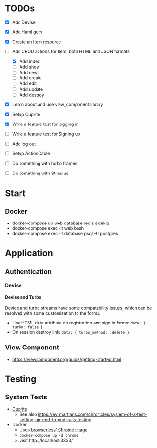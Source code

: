 # TODOs
- [x] Add Devise
- [x] Add Haml gem
- [x] Create an Item resource
- [ ] Add CRUD actions for Item, both HTML and JSON formats
  - [x] Add index
  - [ ] Add show
  - [ ] Add new
  - [ ] Add create
  - [ ] Add edit
  - [ ] Add update
  - [ ] Add destroy
- [x] Learn about and use view_component library
- [x] Setup Cuprite
- [x] Write a feature test for logging in 
- [ ] Write a feature test for Signing up
- [ ] Add log out
- [ ] Setup ActionCable
- [ ] Do something with turbo frames
- [ ] Do something with Stimulus


# Start

## Docker
  - docker-compose up web database redis sidekiq
  - docker-compose exec -it web bash
  - docker-compose exec -it database psql -U postgres

# Application
## Authentication
### Devise
#### Devise and Turbo
Device and turbo streams have some compatability issues, which can be resolved with some customization to the forms. 
- Use HTML data attribute on registration and sign in forms: `data: { turbo: false }`
- On session destroy link: `data: { turbo_method: :delete }`.

## View Component
  - https://viewcomponent.org/guide/getting-started.html

# Testing

## System Tests

- [Cuprite](https://github.com/rubycdp/cuprite "cuprite")
  - See also https://evilmartians.com/chronicles/system-of-a-test-setting-up-end-to-end-rails-testing
- Docker
  - Uses [browserless' Chrome image](https://www.browserless.io/docs/docker-quickstart)
  - `docker-compose up -d chrome`
  - visit http://localhost:3333/
